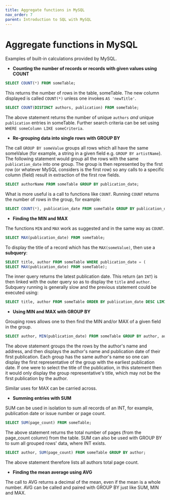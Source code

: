 ```yaml
---
title: Aggregate functions in MySQL
nav_order: 7
parent: Introduction to SQL with MySQL
---
```


# Aggregate functions in MySQL

Examples of built-in calculations provided by MySQL.

+ __Counting the number of records or records with given values using COUNT__

```sql
SELECT COUNT(*) FROM someTable;
```

This returns the number of rows in the table, someTable. The new column displayed is called `COUNT(*)` unless one invokes `AS 'newTitle'`.

```sql
SELECT COUNT(DISTINCT authors, publication) FROM someTable;
```

The above statement returns the number of unique `authors` _and_ unique `publication` entries in someTable. Further search criteria can be set using `WHERE someColumn LIKE someCriteria`.

+ __Re-grouping data into single rows with GROUP BY__

The call `GROUP BY someValue` groups all rows which all have the same someValue (for example, a string in a given field e.g. `GROUP BY artistName`). The following statement would group all the rows with the same `publication_date` into one group. The group is then represented by the first row (or whatever MySQL considers is the first row) so any calls to a specific column (field) result in extraction of the first row fields.

```sql
SELECT authorName FROM someTable GROUP BY publication_date;
```

What is more useful is a call to functions like `COUNT`. Running `COUNT` returns the number of rows in the group, for example:

```sql
SELECT COUNT(*), publication_date FROM someTable GROUP BY publication_date ORDER BY publication_date;
```

+ __Finding the MIN and MAX__

The functions `MIN` and `MAX` work as suggested and in the same way as `COUNT`.

```sql
SELECT MAX(publication_date) FROM someTable;
```

To display the title of a record which has the `MAX(someValue)`, then use a __subquery__:

```sql
SELECT title, author FROM someTable WHERE publication_date = (
SELECT MAX(publication_date) FROM someTable);
```

The inner query returns the latest publication date. This return (an `INT`) is then linked with the outer query so as to display the `title` and `author`. Subquery running is generally slow and the previous statement could be executed using:

```sql
SELECT title, author FROM someTable ORDER BY publication_date DESC LIMIT 1;
```

+ __Using MIN and MAX with GROUP BY__

Grouping rows allows one to then find the MIN and/or MAX of a given field in the group.

```sql
SELECT author, MIN(publication_date) FROM someTable GROUP BY author, author_address;
```

The above statement groups the the rows by the author's name and address, and then displays the author's name and publication date of their first publication. Each group has the same author's name so one can display the first representative of the group with the earliest publication date. If one were to select the title of the publication, in this statement then it would only display the group representative's title, which may not be the first publication by the author.

Similar uses for MAX can be carried across.

+ __Summing entries with SUM__

SUM can be used in isolation to sum all records of an INT, for example, publication date or issue number or page count.

```sql
SELECT SUM(page_count) FROM someTable;
```

The above statement returns the total number of pages (from the page_count column) from the table. SUM can also be used with GROUP BY to sum all grouped rows' data, where INT exists.

```sql
SELECT author, SUM(page_count) FROM someTable GROUP BY author;
```

The above statement therefore lists all authors total page count.

+ __Finding the mean average using AVG__

The call to AVG returns a decimal of the mean, even if the mean is a whole number. AVG can be called and paired with GROUP BY just like SUM, MIN and MAX.